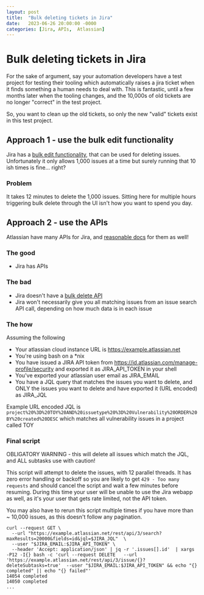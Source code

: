 ```yaml
---
layout: post
title:  "Bulk deleting tickets in Jira"
date:   2023-06-26 20:00:00 -0000
categories: [Jira, APIs,  Atlassian]
---
```

# Bulk deleting tickets in Jira
For the sake of argument, say your automation developers have a test project for testing their tooling which automatically raises a jira ticket when it finds something a human needs to deal with. This is fantastic, until a few months later when the tooling changes, and the 10,000s of old tickets are no longer "correct" in the test project.

So, you want to clean up the old tickets, so only the new "valid" tickets exist in this test project.

## Approach 1 - use the bulk edit functionality

Jira has a [bulk edit functionality](https://confluence.atlassian.com/jirasoftwareserver/editing-multiple-issues-at-the-same-time-939938937.html), that can be used for deleting issues. Unfortunately it only allows 1,000 issues at a time but surely running that 10 ish times is fine... right?

### Problem

It takes 12 minutes to delete the 1,000 issues. Sitting here for multiple hours triggering bulk delete through the UI isn't how you want to spend you day.

## Approach 2 - use the APIs

Atlassian have many APIs for Jira, and [reasonable docs](https://developer.atlassian.com/cloud/jira/platform/rest/v3/api-group-issues/#api-rest-api-3-issue-issueidorkey-delete) for them as well!

### The good

* Jira has APIs

### The bad

* Jira doesn't have a [bulk delete API](https://community.developer.atlassian.com/t/jira-rest-api-endpoint-for-bulk-delete-issues/55806)
* Jira won't necessarily give you all matching issues from an issue search API call, depending on how much data is in each issue

### The how

Assuming the following
* Your atlassian cloud instance URL is <https://example.atlassian.net>
* You're using bash on a *nix
* You have issued a JIRA API token from <https://id.atlassian.com/manage-profile/security> and exported it as JIRA_API_TOKEN in your shell
* You've exported your atlassian user email as JIRA_EMAIL
* You have a JQL query that matches the issues you want to delete, and ONLY the issues you want to delete and have exported it (URL encoded) as JIRA_JQL


Example URL encoded JQL is `project%20%3D%20TOY%20AND%20issuetype%20%3D%20Vulnerability%20ORDER%20BY%20created%20DESC` which matches all vulnerability issues in a project called TOY

### Final script

OBLIGATORY WARNING - this will delete all issues which match the JQL, and ALL subtasks use with caution!

This script will attempt to delete the issues, with 12 parallel threads. It has zero error handling or backoff so you are likely to get `429 - Too many requests` and should cancel the script and wait a few minutes before resuming.
During this time your user will be unable to use the Jira webapp as well, as it's your user that gets rate limited, not the API token.

You may also have to rerun this script multiple times if you have more than ~ 10,000 issues, as this doesn't follow any pagination.

```console
curl --request GET \
  --url "https://example.atlassian.net/rest/api/3/search?maxResults=20000&fields=id&jql=$JIRA_JQL"  \
  --user "$JIRA_EMAIL:$JIRA_API_TOKEN" \
  --header 'Accept: application/json' | jq -r '.issues[].id'  | xargs -P12 -I{} bash -c 'curl --request DELETE   --url 'https://example.atlassian.net/rest/api/3/issue/{}?deleteSubtasks=true'  --user "$JIRA_EMAIL:$JIRA_API_TOKEN" && echo "{} completed" || echo "{} failed"'
14054 completed
14050 completed
...
```
